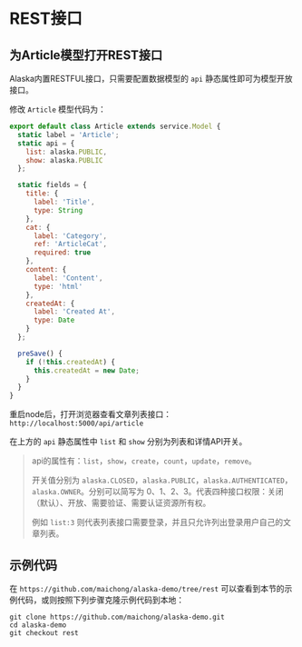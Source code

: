 # REST接口

## 为Article模型打开REST接口

Alaska内置RESTFUL接口，只需要配置数据模型的 `api` 静态属性即可为模型开放接口。

修改 `Article` 模型代码为：

```js
export default class Article extends service.Model {
  static label = 'Article';
  static api = {
    list: alaska.PUBLIC,
    show: alaska.PUBLIC
  };

  static fields = {
    title: {
      label: 'Title',
      type: String
    },
    cat: {
      label: 'Category',
      ref: 'ArticleCat',
      required: true
    },
    content: {
      label: 'Content',
      type: 'html'
    },
    createdAt: {
      label: 'Created At',
      type: Date
    }
  };

  preSave() {
    if (!this.createdAt) {
      this.createdAt = new Date;
    }
  }
}
```

重启node后，打开浏览器查看文章列表接口： `http://localhost:5000/api/article`

在上方的 `api` 静态属性中 `list` 和 `show` 分别为列表和详情API开关。

> api的属性有：`list`，`show`，`create`，`count`，`update`，`remove`。
> 
> 开关值分别为 `alaska.CLOSED`，`alaska.PUBLIC`，`alaska.AUTHENTICATED`，`alaska.OWNER`。分别可以简写为 0、1、2、3。代表四种接口权限：关闭（默认）、开放、需要验证、需要认证资源所有权。
> 
> 例如 `list:3` 则代表列表接口需要登录，并且只允许列出登录用户自己的文章列表。

## 示例代码

在 `https://github.com/maichong/alaska-demo/tree/rest` 可以查看到本节的示例代码，或则按照下列步骤克隆示例代码到本地：

```
git clone https://github.com/maichong/alaska-demo.git
cd alaska-demo
git checkout rest
```



